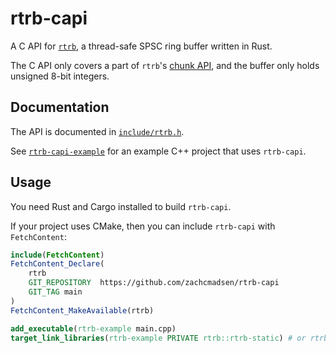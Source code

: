 # rtrb-capi

A C API for [`rtrb`][rtrb], a thread-safe SPSC ring buffer written in Rust.

The C API only covers a part of `rtrb`'s [chunk API][rtrb-chunks], and the
buffer only holds unsigned 8-bit integers.

## Documentation

The API is documented in [`include/rtrb.h`][include/rtrb.h].

See [`rtrb-capi-example`][rtrb-capi-example] for an example C++ project that
uses `rtrb-capi`.

## Usage

You need Rust and Cargo installed to build `rtrb-capi`.

If your project uses CMake, then you can include `rtrb-capi` with
`FetchContent`:

```cmake
include(FetchContent)
FetchContent_Declare(
    rtrb
    GIT_REPOSITORY  https://github.com/zachcmadsen/rtrb-capi
    GIT_TAG main
)
FetchContent_MakeAvailable(rtrb)

add_executable(rtrb-example main.cpp)
target_link_libraries(rtrb-example PRIVATE rtrb::rtrb-static) # or rtrb::rtrb-shared
```

[rtrb]: https://github.com/mgeier/rtrb
[rtrb-chunks]: https://docs.rs/rtrb/latest/rtrb/chunks/index.html
[include/rtrb.h]: https://github.com/zachcmadsen/rtrb-capi/blob/main/include/rtrb.h
[rtrb-capi-example]: https://github.com/zachcmadsen/rtrb-capi-example